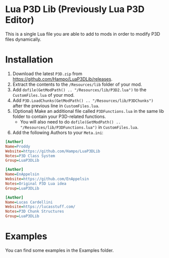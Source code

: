 # Lua P3D Lib (Previously Lua P3D Editor)
This is a single Lua file you are able to add to mods in order to modify P3D files dynamically.

# Installation
1. Download the latest `P3D.zip` from <https://github.com/Hampo/LuaP3DLib/releases>.
2. Extract the contents to the `/Resources/lib` folder of your mod.
3. Add `dofile(GetModPath() .. "/Resources/lib/P3D2.lua")` to the `CustomFiles.lua` of your mod.
4. Add `P3D.LoadChunks(GetModPath() .. "/Resources/lib/P3DChunks")` after the previous line in `CustomFiles.lua`.
5. (Optional) Make an additional file called `P3DFunctions.lua` in the same lib folder to contain your P3D-related functions.
   * You will also need to do `dofile(GetModPath() .. "/Resources/lib/P3DFunctions.lua")` in `CustomFiles.lua`.
6. Add the following Authors to your `Meta.ini`:
```ini
[Author]
Name=Proddy
Website=https://github.com/Hampo/LuaP3DLib
Notes=P3D Class System
Group=LuaP3DLib

[Author]
Name=EnAppelsin
Website=https://github.com/EnAppelsin
Notes=Original P3D Lua idea
Group=LuaP3DLib

[Author]
Name=Lucas Cardellini
Website=https://lucasstuff.com/
Notes=P3D Chunk Structures
Group=LuaP3DLib
```

# Examples
You can find some examples in the Examples folder.
